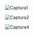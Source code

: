 ![Captura1](https://github.com/DimanMayta/Agenda_JPA/assets/165101845/b9c84f9b-255c-4b1c-9a1e-9dd3053736ea)

![Captura2](https://github.com/DimanMayta/Agenda_JPA/assets/165101845/3d9ef8d3-cb1c-41e1-96db-b8c6e9703c29)

![Captura4](https://github.com/DimanMayta/Agenda_JPA/assets/165101845/ff73075d-8fcc-4ec4-ab75-86ecbc4f3aef)
